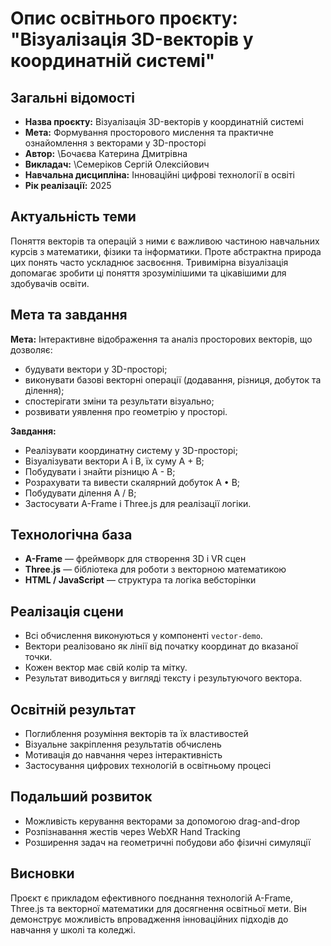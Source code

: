 # Опис освітнього проєкту: "Візуалізація 3D-векторів у координатній системі"

## Загальні відомості

* **Назва проєкту:** Візуалізація 3D-векторів у координатній системі
* **Мета:** Формування просторового мислення та практичне ознайомлення з векторами у 3D-просторі
* **Автор:** \Бочаєва Катерина Дмитрівна
* **Викладач:** \Семеріков Сергій Олексійович
* **Навчальна дисципліна:** Інноваційні цифрові технології в освіті
* **Рік реалізації:** 2025

## Актуальність теми

Поняття векторів та операцій з ними є важливою частиною навчальних курсів з математики, фізики та інформатики. Проте абстрактна природа цих понять часто ускладнює засвоєння. Тривимірна візуалізація допомагає зробити ці поняття зрозумілішими та цікавішими для здобувачів освіти.

## Мета та завдання

**Мета:**
Інтерактивне відображення та аналіз просторових векторів, що дозволяє:

* будувати вектори у 3D-просторі;
* виконувати базові векторні операції (додавання, різниця, добуток та ділення);
* спостерігати зміни та результати візуально;
* розвивати уявлення про геометрію у просторі.

**Завдання:**

* Реалізувати координатну систему у 3D-просторі;
* Візуалізувати вектори A і B, їх суму A + B;
* Побудувати і знайти різницю A - B;
* Розрахувати та вивести скалярний добуток A • B;
* Побудувати ділення A / B;
* Застосувати A-Frame і Three.js для реалізації логіки.

## Технологічна база

* **A-Frame** — фреймворк для створення 3D і VR сцен
* **Three.js** — бібліотека для роботи з векторною математикою
* **HTML / JavaScript** — структура та логіка вебсторінки

## Реалізація сцени

* Всі обчислення виконуються у компоненті `vector-demo`.
* Вектори реалізовано як лінії від початку координат до вказаної точки.
* Кожен вектор має свій колір та мітку.
* Результат виводиться у вигляді тексту і результуючого вектора.

## Освітній результат

* Поглиблення розуміння векторів та їх властивостей
* Візуальне закріплення результатів обчислень
* Мотивація до навчання через інтерактивність
* Застосування цифрових технологій в освітньому процесі

## Подальший розвиток

* Можливість керування векторами за допомогою drag-and-drop
* Розпізнавання жестів через WebXR Hand Tracking
* Розширення задач на геометричні побудови або фізичні симуляції

## Висновки

Проєкт є прикладом ефективного поєднання технологій A-Frame, Three.js та векторної математики для досягнення освітньої мети. Він демонструє можливість впровадження інноваційних підходів до навчання у школі та коледжі.

